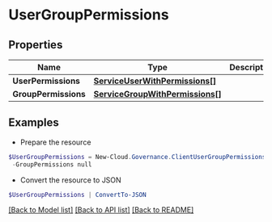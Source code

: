 # UserGroupPermissions
## Properties

Name | Type | Description | Notes
------------ | ------------- | ------------- | -------------
**UserPermissions** | [**ServiceUserWithPermissions[]**](ServiceUserWithPermissions.md) |  | [optional] 
**GroupPermissions** | [**ServiceGroupWithPermissions[]**](ServiceGroupWithPermissions.md) |  | [optional] 

## Examples

- Prepare the resource
```powershell
$UserGroupPermissions = New-Cloud.Governance.ClientUserGroupPermissions  -UserPermissions null `
 -GroupPermissions null
```

- Convert the resource to JSON
```powershell
$UserGroupPermissions | ConvertTo-JSON
```

[[Back to Model list]](../README.md#documentation-for-models) [[Back to API list]](../README.md#documentation-for-api-endpoints) [[Back to README]](../README.md)

